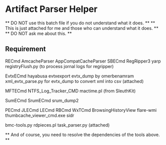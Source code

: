 # Artifact Parser Helper

** DO NOT use this batch file if you do not understand what it does. **
** This is just attached for me and those who can understand what it does. **
** DO NOT ask me about this. **

## Requirement
RECmd
AmcacheParser
AppCompatCacheParser
SBECmd
RegRipper3
yarp
registryFlush.py (to process jornal logs for regripper)

EvtxECmd
hayabusa
evtxexport
evtx_dump by omerbenamram
xml_evtx_parse.py for evtx_dump to convert xml into csv (attached)

MFTECmd
NTFS_Log_Tracker_CMD
mactime.pl (from SleuthKit)

SumECmd
SrumECmd
srum_dump2

PECmd
JLECmd
LECmd
RBCmd
WxTCmd
BrowsingHistoryView
flare-wmi
thumbcache_viewer_cmd.exe
sidr

bmc-tools.py
rdpieces.pl
task_parser.py (attached)

** And of course, you need to resolve the dependencies of the tools above. **

